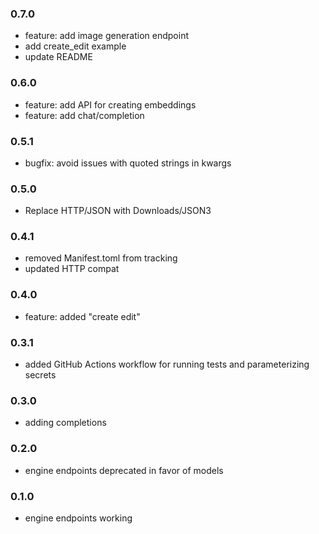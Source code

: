### 0.7.0

* feature: add image generation endpoint
* add create_edit example
* update README

### 0.6.0

* feature: add API for creating embeddings
* feature: add chat/completion

### 0.5.1

* bugfix: avoid issues with quoted strings in kwargs

### 0.5.0

* Replace HTTP/JSON with Downloads/JSON3

### 0.4.1

* removed Manifest.toml from tracking
* updated HTTP compat

### 0.4.0

* feature: added "create edit"

### 0.3.1

* added GitHub Actions workflow for running tests and parameterizing secrets

### 0.3.0

* adding completions

### 0.2.0

* engine endpoints deprecated in favor of models

### 0.1.0

* engine endpoints working
